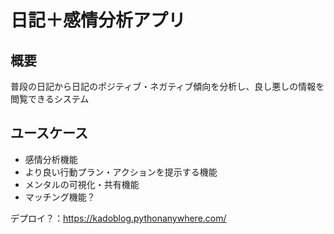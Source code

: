 # 日記＋感情分析アプリ

## 概要

普段の日記から日記のポジティブ・ネガティブ傾向を分析し、良し悪しの情報を閲覧できるシステム

## ユースケース

- 感情分析機能
- より良い行動プラン・アクションを提示する機能
- メンタルの可視化・共有機能
- マッチング機能？

デプロイ？：https://kadoblog.pythonanywhere.com/
